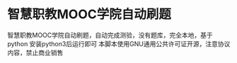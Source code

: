 # 智慧职教MOOC学院自动刷题
智慧职教MOOC学院自动刷题，自动完成测验，没有题库，完全本地，基于python
安装python3后运行即可
本脚本使用GNU通用公共许可证开源，注意协议内容，禁止商业销售